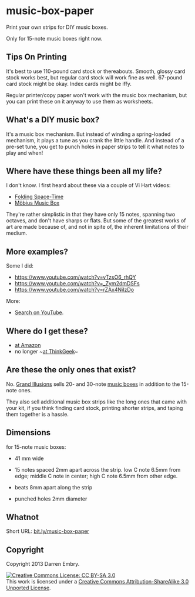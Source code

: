 music-box-paper
===============

Print your own strips for DIY music boxes.

Only for 15-note music boxes right now.

Tips On Printing
----------------

It's best to use 110-pound card stock or thereabouts.  Smooth, glossy
card stock works best, but regular card stock will work fine as well.
67-pound card stock might be okay.  Index cards might be iffy.

Regular printer/copy paper won't work with the music box mechanism,
but you can print these on it anyway to use them as worksheets.

What's a DIY music box?
-----------------------

It's a music box mechanism.  But instead of winding a spring-loaded
mechanism, it plays a tune as you crank the little handle.  And
instead of a pre-set tune, you get to punch holes in paper strips to
tell it what notes to play and when!

Where have these things been all my life?
-----------------------------------------

I don't know.  I first heard about these via a couple of Vi Hart
videos:

- [Folding Space-Time](https://www.youtube.com/watch?v=WkmPDOq2WfA)
- [Möbius Music Box](https://www.youtube.com/watch?v=3iMI_uOM_fY)

They're rather simplistic in that they have only 15 notes, spanning
two octaves, and don't have sharps or flats.  But some of the greatest
works of art are made because of, and not in spite of, the inherent
limitations of their medium.

More examples?
--------------

Some I did:

- https://www.youtube.com/watch?v=vTzsO6_rhQY
- https://www.youtube.com/watch?v=_Zym2dmDSFs
- https://www.youtube.com/watch?v=rZAx4NiIzDo

More:

- [Search on YouTube](https://www.youtube.com/results?search_query=diy+music+box).

Where do I get these?
---------------------

- [at Amazon](https://smile.amazon.com/Kikkerland-Make-Your-Own-Music/dp/B000HAUEFY)
- no longer ~[at ThinkGeek](https://www.thinkgeek.com/product/8f7f/)~

Are these the only ones that exist?
-----------------------------------

No.  [Grand Illusions](https://www.grand-illusions.com/) sells 20- and
30-note [music boxes](https://www.grand-illusions.com/music-audio-c102x3054944)
in addition to the 15-note ones.

They also sell additional music box strips like the long ones that
came with your kit, if you think finding card stock, printing shorter
strips, and taping them together is a hassle.

Dimensions
----------

for 15-note music boxes:

- 41 mm wide

- 15 notes spaced 2mm apart across the strip.  low C note 6.5mm from
  edge; middle C note in center; high C note 6.5mm from other edge.

- beats 8mm apart along the strip

- punched holes 2mm diameter

Whatnot
-------

Short URL: [bit.ly/music-box-paper](https://bit.ly/music-box-paper)

Copyright
---------

Copyright 2013 Darren Embry.

<a rel="license" href="https://creativecommons.org/licenses/by-sa/3.0/deed.en_US"><img alt="Creative Commons License: CC BY-SA 3.0" title="Creative Commons License: CC BY-SA 3.0" style="border-width:0" src="http://i.creativecommons.org/l/by-sa/3.0/80x15.png" /></a><br />This work is licensed under a <a rel="license" href="https://creativecommons.org/licenses/by-sa/3.0/deed.en_US">Creative Commons Attribution-ShareAlike 3.0 Unported License</a>.


